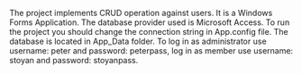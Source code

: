 The project implements CRUD operation against users. It is a Windows Forms Application. The database provider used is Microsoft Access.
To run the project you should change the connection string in App.config file. The database is located in App_Data folder.
To log in as administrator use username: peter and password: peterpass, log in as member use username: stoyan and password: stoyanpass.
